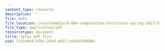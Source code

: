 ```yaml
---
content_type: resource
description: ''
file: null
file_location: /coursemedia/6-004-computation-structures-spring-2017/7c25e0e9b7bc2fede017c642df40680c_LN0k-boDvOk.pdf
file_type: application/pdf
resourcetype: Document
title: 3play pdf file
uid: 7c25e0e9-b7bc-2fed-e017-c642df40680c
---
```


